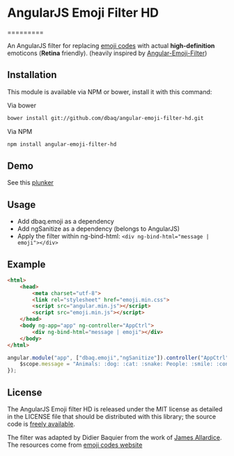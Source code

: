 # AngularJS Emoji Filter HD
=========

An AngularJS filter for replacing [emoji codes](http://www.emoji-cheat-sheet.com) with actual **high-definition** emoticons (**Retina** friendly). (heavily inspired by [Angular-Emoji-Filter](https://github.com/globaldev/angular-emoji-filter))

Installation
--
This module is available via NPM or bower, install it with this command:

Via bower

```bash
bower install git://github.com/dbaq/angular-emoji-filter-hd.git
```

Via NPM

```bash
npm install angular-emoji-filter-hd
```

Demo
--
See this [plunker](http://embed.plnkr.co/Woxf3rQuLiYWhh7ccvak/preview)

Usage
--
- Add dbaq.emoji as a dependency
- Add ngSanitize as a dependency (belongs to AngularJS)
- Apply the filter within ng-bind-html: ```<div ng-bind-html="message | emoji"></div>```

Example
--

```html
<html>
    <head>
        <meta charset="utf-8">
        <link rel="stylesheet" href="emoji.min.css">
        <script src="angular.min.js"></script>
        <script src="emoji.min.js"></script>
    </head>
    <body ng-app="app" ng-controller="AppCtrl">
        <div ng-bind-html="message | emoji"></div>
    </body>
</html>
```
 
```js
angular.module("app", ["dbaq.emoji","ngSanitize"]).controller("AppCtrl", function ($scope) {
    $scope.message = "Animals: :dog: :cat: :snake: People: :smile: :confused: :angry: Places: :house: :school: :hotel: :poop:";
});
```


License
--
The AngularJS Emoji filter HD is released under the MIT license as detailed in the LICENSE file that should be distributed with this library; the source code is [freely available](http://github.com/globaldev/angular-emoji-filter).

The filter was adapted by Didier Baquier from the work of [James Allardice](http://jamesallardice.com). The resources come from [emoji codes website](http://www.emoji-cheat-sheet.com)